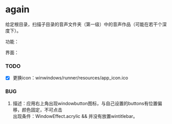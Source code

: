 # again

给定根目录，扫描子目录的音声文件夹（第一级）中的音声作品（可能在若干个深度下）。  

功能：

界面：


### TODO

- [x] 更换icon：winwindows/runner/resources/app_icon.ico


### BUG

1. 描述：应用右上角出现windowbutton图标，与自己设置的buttons有位置偏移，颜色固定，不可点击  
出现条件：WindowEffect.acrylic && 并没有放置wintitlebar。  
